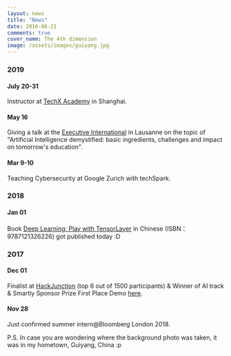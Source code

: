 ```yaml
---
layout: news
title: "News"
date: 2016-06-21
comments: true
cover_name: The 4th dimension
image: /assets/images/guiyang.jpg
---
```

### 2019
#### July 20-31
Instructor at [TechX Academy](https://www.techx.academy) in Shanghai.
#### May 16
Giving a talk at the [Executive International](https://www.executives-int.ch) in Lausanne on the
topic of "Artificial Intelligence demystified: basic ingredients, challenges and impact on tomorrow's education". 
#### Mar 9-10
Teaching Cybersecurity at Google Zurich with techSpark.


### 2018
#### Jan 01
Book [Deep Learning: Play with TensorLayer](https://www.amazon.cn/dp/B079HQ6TV7) in Chinese (ISBN：9787121326226) got published today :D


### 2017
#### Dec 01
Finalist at [HackJunction](https://www.hackjunction.com) (top 6 out of 1500 participants) & Winner of AI track & Smartly Sponsor Prize First Place Demo [here](https://youtu.be/bIb28quoVLw?t=1h53m3s).
#### Nov 28
Just confirmed summer intern@Bloomberg London 2018.



P.S. In case you are wondering where the background photo was taken, it was in my hometown, Guiyang, China :p